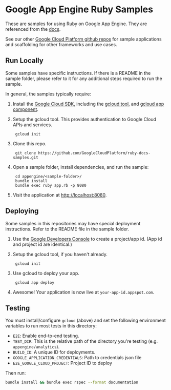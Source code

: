 # Google App Engine Ruby Samples

These are samples for using Ruby on Google App Engine.
They are referenced from the [docs](https://cloud.google.com/appengine/docs).

See our other [Google Cloud Platform github repos](https://github.com/GoogleCloudPlatform)
for sample applications and scaffolding for other frameworks and use cases.

## Run Locally

Some samples have specific instructions. If there is a README in the sample
folder, please refer to it for any additional steps required to run the sample.

In general, the samples typically require:

1. Install the [Google Cloud SDK](https://cloud.google.com/sdk/), including the
[gcloud tool](https://cloud.google.com/sdk/gcloud/), and
[gcloud app component](https://cloud.google.com/sdk/gcloud-app).
1. Setup the gcloud tool. This provides authentication to Google Cloud APIs and
services.

        gcloud init

1. Clone this repo.

        git clone https://github.com/GoogleCloudPlatform/ruby-docs-samples.git

1. Open a sample folder, install dependencies, and run the sample:

        cd appengine/<sample-folder>/
        bundle install
        bundle exec ruby app.rb -p 8080

1. Visit the application at [http://localhost:8080](http://localhost:8080).

## Deploying

Some samples in this repositories may have special deployment instructions.
Refer to the README file in the sample folder.

1. Use the [Google Developers Console](https://console.developer.google.com) to
create a project/app id. (App id and project id are identical.)
1. Setup the gcloud tool, if you haven't already.

        gcloud init

1. Use gcloud to deploy your app.

        gcloud app deploy

1. Awesome! Your application is now live at `your-app-id.appspot.com`.

## Testing

You must install/configure `gcloud` (above) and set the following environment
variables to run most tests in this directory:

  * `E2E`: Enable end-to-end testing.
  * `TEST_DIR`: This is the relative path of the directory you're testing (e.g. `appengine/analytics`).
  * `BUILD_ID`: A unique ID for deployments.
  * `GOOGLE_APPLICATION_CREDENTIALS`: Path to credentials json file
  *  `E2E_GOOGLE_CLOUD_PROJECT`: Project ID to deploy

Then run:

```bash
bundle install && bundle exec rspec --format documentation
```
